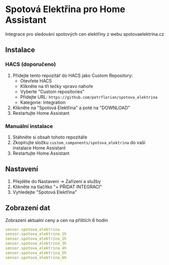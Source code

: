 # Spotová Elektřina pro Home Assistant

Integrace pro sledování spotových cen elektřiny z webu spotovaelektrina.cz

## Instalace

### HACS (doporučeno)

1. Přidejte tento repozitář do HACS jako Custom Repository:
   - Otevřete HACS
   - Klikněte na tři tečky vpravo nahoře
   - Vyberte "Custom repositories"
   - Přidejte URL: `https://github.com/petrflorian/spotova_elektrina`
   - Kategorie: Integration
2. Klikněte na "Spotová Elektřina" a poté na "DOWNLOAD"
3. Restartujte Home Assistant

### Manuální instalace

1. Stáhněte si obsah tohoto repozitáře
2. Zkopírujte složku `custom_components/spotova_elektrina` do vaší instalace Home Assistant
3. Restartujte Home Assistant

## Nastavení

1. Přejděte do Nastavení -> Zařízení a služby
2. Klikněte na tlačítko "+ PŘIDAT INTEGRACI"
3. Vyhledejte "Spotová Elektřina"

## Zobrazení dat

Zobrazení aktualní ceny a cen na příštích 6 hodin

```yaml
sensor.spotova_elektrina
sensor.spotova_elektrina_1h
sensor.spotova_elektrina_2h
sensor.spotova_elektrina_3h
sensor.spotova_elektrina_4h
sensor.spotova_elektrina_5h
sensor.spotova_elektrina_6h
```
